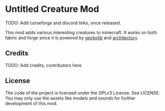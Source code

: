 Untitled Creature Mod
=====================

TODO: Add curseforge and discord links, once released.

This mod adds various interesting creatures to minecraft.
It works on both fabric and forge since it is powered by [geckolib] and [architectury].

Credits
-------

TODO: Add credits, contributors here

License
-------

The code of the project is licensed under the GPLv3 License. See LICENSE.
You may only use the assets like models and sounds for further development of this mod.

[geckolib]: https://geckolib.com
[architectury]: https://github.com/architectury/architectury-plugin
